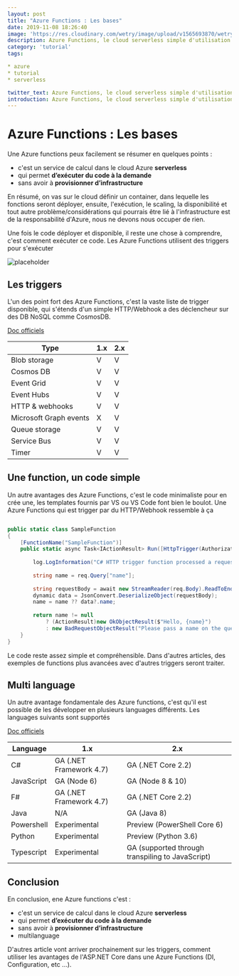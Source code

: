 ```yaml
---
layout: post
title: "Azure Functions : Les bases"
date: 2019-11-08 18:26:40
image: 'https://res.cloudinary.com/wetry/image/upload/v1565693870/wetry/azure/Azure-Functions-1_zcwjys.png'
description: Azure Functions, le cloud serverless simple d'utilisation.
category: 'tutorial'
tags:

* azure
* tutorial
* serverless

twitter_text: Azure Functions, le cloud serverless simple d'utilisation.
introduction: Azure Functions, le cloud serverless simple d'utilisation.
---
```


# Azure Functions : Les bases

Une Azure functions peux facilement se résumer en quelques points :

* c'est un service de calcul dans le cloud Azure **serverless**
* qui permet **d’exécuter du code à la demande**
* sans avoir à **provisionner d’infrastructure**

En résumé, on vas sur le cloud définir un container, dans lequelle les fonctions seront déployer, ensuite, l'exécution, le scaling, la disponibilité 
et tout autre problème/considérations qui pourrais être lié à l'infrastructure est de la responsabilité d'Azure, nous ne devons nous occuper de rien.

Une fois le code déployer et disponible, il reste une chose à comprendre, c'est comment exécuter ce code. Les Azure Functions utilisent des 
triggers pour s'exécuter

![placeholder](https://res.cloudinary.com/wetry/image/upload/v1565693870/wetry/azure/Azure-Functions-1_zcwjys.png "Azure functions")

## Les triggers

L'un des point fort des Azure Functions, c'est la vaste liste de trigger disponible, qui s'étends d'un simple HTTP/Webhook a des déclencheur sur des DB NoSQL comme CosmosDB.

[Doc officiels](https://docs.microsoft.com/en-us/azure/azure-functions/functions-triggers-bindings)

<table>
  <thead>
    <tr>
      <th>Type</th>
      <th>1.x</th>
      <th>2.x</th>
    </tr>
  </thead>
  <tbody>
    <tr>
      <td>Blob storage</td>
      <td>V</td>
      <td>V</td>
    </tr>
    <tr>
      <td>Cosmos DB</td>
      <td>V</td>
      <td>V</td>
    </tr>
    <tr>
      <td>Event Grid</td>
      <td>V</td>
      <td>V</td>
    </tr>
    <tr>
      <td>Event Hubs</td>
      <td>V</td>
      <td>V</td>
    </tr>
    <tr>
      <td>HTTP & webhooks</td>
      <td>V</td>
      <td>V</td>
    </tr>
    <tr>
      <td>Microsoft Graph events</td>
      <td>X</td>
      <td>V</td>
    </tr>
     <tr>
      <td>Queue storage</td>
      <td>V</td>
      <td>V</td>
    </tr>
     <tr>
      <td>Service Bus</td>
      <td>V</td>
      <td>V</td>
    </tr>
    <tr>
      <td>Timer</td>
      <td>V</td>
      <td>V</td>
    </tr>
  </tbody>
</table>

## Une function, un code simple

Un autre avantages des Azure Functions, c'est le code minimaliste pour en crée une, les templates fournis par VS ou VS Code font bien le boulot.
Une Azure Functions qui est trigger par du HTTP/Webhook ressemble à ça

``` csharp

public static class SampleFunction
{
    [FunctionName("SampleFunction")]
    public static async Task<IActionResult> Run([HttpTrigger(AuthorizationLevel.Function, "get", "post", Route = null)] HttpRequest req, ILogger log) {
        
        log.LogInformation("C# HTTP trigger function processed a request.");
    
        string name = req.Query["name"];
    
        string requestBody = await new StreamReader(req.Body).ReadToEndAsync();
        dynamic data = JsonConvert.DeserializeObject(requestBody);
        name = name ?? data?.name;
    
        return name != null
            ? (ActionResult)new OkObjectResult($"Hello, {name}")
            : new BadRequestObjectResult("Please pass a name on the query string or in the request body");
    }
}

```

Le code reste assez simple et compréhensible. Dans d'autres articles, des exemples de functions plus avancées avec d'autres triggers seront traiter.

## Multi language

Un autre avantage fondamentale des Azure functions, c'est qu'il est possible de les développer en plusieurs languages différents. Les languages suivants sont supportés

[Doc officiels](https://docs.microsoft.com/en-us/azure/azure-functions/supported-languages)

<table>
  <thead>
    <tr>
      <th>Language</th>
      <th>1.x</th>
      <th>2.x</th>
    </tr>
  </thead>
  <tbody>
    <tr>
      <td>C#</td>
      <td>GA (.NET Framework 4.7)</td>
      <td>GA (.NET Core 2.2)</td>
    </tr>
    <tr>
      <td>JavaScript</td>
      <td>GA (Node 6)</td>
      <td>GA (Node 8 & 10)</td>
    </tr>
    <tr>
      <td>F#</td>
      <td>GA (.NET Framework 4.7)</td>
      <td>GA (.NET Core 2.2)</td>
    </tr>
    <tr>
      <td>Java</td>
      <td>N/A</td>
      <td>GA (Java 8)</td>
    </tr>
    <tr>
      <td>Powershell</td>
      <td>Experimental</td>
      <td>Preview (PowerShell Core 6)</td>
    </tr>
    <tr>
      <td>Python</td>
      <td>Experimental</td>
      <td>Preview (Python 3.6)</td>
    </tr> 
    <tr>
      <td>Typescript</td>
      <td>Experimental</td>
      <td>GA (supported through transpiling to JavaScript)</td>
    </tr>            
  </tbody>
</table>    

## Conclusion

En conclusion, ene Azure functions c'est :

* c'est un service de calcul dans le cloud Azure **serverless**
* qui permet **d’exécuter du code à la demande**
* sans avoir à **provisionner d’infrastructure**
* multilanguage

D'autres article vont arriver prochainement sur les triggers, comment utiliser les avantages de l'ASP.NET Core dans une Azure Functions (DI, Configuration, etc ...).